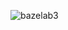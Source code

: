 ![bazelab3](https://user-images.githubusercontent.com/64086283/123671086-91c74c80-d846-11eb-813c-0ecc8c1cedb1.png)
